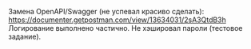 Замена OpenAPI/Swagger (не успевал красиво сделать): https://documenter.getpostman.com/view/13634031/2sA3QtdB3h
Логирование выполнено частично.
Не хэшировал пароли (тестовое задание).

